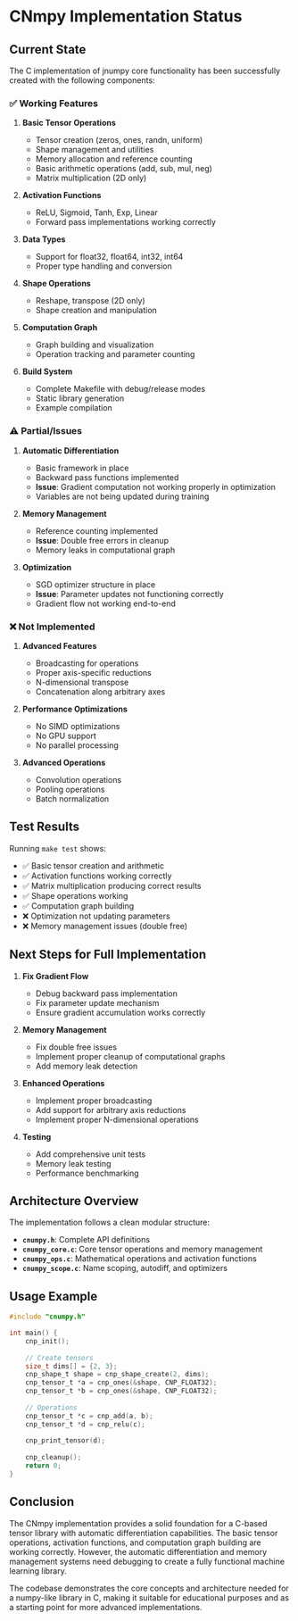 # CNmpy Implementation Status

## Current State

The C implementation of jnumpy core functionality has been successfully created with the following components:

### ✅ Working Features

1. **Basic Tensor Operations**
   - Tensor creation (zeros, ones, randn, uniform)
   - Shape management and utilities
   - Memory allocation and reference counting
   - Basic arithmetic operations (add, sub, mul, neg)
   - Matrix multiplication (2D only)

2. **Activation Functions**
   - ReLU, Sigmoid, Tanh, Exp, Linear
   - Forward pass implementations working correctly

3. **Data Types**
   - Support for float32, float64, int32, int64
   - Proper type handling and conversion

4. **Shape Operations**
   - Reshape, transpose (2D only)
   - Shape creation and manipulation

5. **Computation Graph**
   - Graph building and visualization
   - Operation tracking and parameter counting

6. **Build System**
   - Complete Makefile with debug/release modes
   - Static library generation
   - Example compilation

### ⚠️ Partial/Issues

1. **Automatic Differentiation**
   - Basic framework in place
   - Backward pass functions implemented
   - **Issue**: Gradient computation not working properly in optimization
   - Variables are not being updated during training

2. **Memory Management**
   - Reference counting implemented
   - **Issue**: Double free errors in cleanup
   - Memory leaks in computational graph

3. **Optimization**
   - SGD optimizer structure in place
   - **Issue**: Parameter updates not functioning correctly
   - Gradient flow not working end-to-end

### ❌ Not Implemented

1. **Advanced Features**
   - Broadcasting for operations
   - Proper axis-specific reductions
   - N-dimensional transpose
   - Concatenation along arbitrary axes

2. **Performance Optimizations**
   - No SIMD optimizations
   - No GPU support
   - No parallel processing

3. **Advanced Operations**
   - Convolution operations
   - Pooling operations
   - Batch normalization

## Test Results

Running `make test` shows:
- ✅ Basic tensor creation and arithmetic
- ✅ Activation functions working correctly
- ✅ Matrix multiplication producing correct results
- ✅ Shape operations working
- ✅ Computation graph building
- ❌ Optimization not updating parameters
- ❌ Memory management issues (double free)

## Next Steps for Full Implementation

1. **Fix Gradient Flow**
   - Debug backward pass implementation
   - Fix parameter update mechanism
   - Ensure gradient accumulation works correctly

2. **Memory Management**
   - Fix double free issues
   - Implement proper cleanup of computational graphs
   - Add memory leak detection

3. **Enhanced Operations**
   - Implement proper broadcasting
   - Add support for arbitrary axis reductions
   - Implement proper N-dimensional operations

4. **Testing**
   - Add comprehensive unit tests
   - Memory leak testing
   - Performance benchmarking

## Architecture Overview

The implementation follows a clean modular structure:

- **`cnumpy.h`**: Complete API definitions
- **`cnumpy_core.c`**: Core tensor operations and memory management
- **`cnumpy_ops.c`**: Mathematical operations and activation functions
- **`cnumpy_scope.c`**: Name scoping, autodiff, and optimizers

## Usage Example

```c
#include "cnumpy.h"

int main() {
    cnp_init();
    
    // Create tensors
    size_t dims[] = {2, 3};
    cnp_shape_t shape = cnp_shape_create(2, dims);
    cnp_tensor_t *a = cnp_ones(&shape, CNP_FLOAT32);
    cnp_tensor_t *b = cnp_ones(&shape, CNP_FLOAT32);
    
    // Operations
    cnp_tensor_t *c = cnp_add(a, b);
    cnp_tensor_t *d = cnp_relu(c);
    
    cnp_print_tensor(d);
    
    cnp_cleanup();
    return 0;
}
```

## Conclusion

The CNmpy implementation provides a solid foundation for a C-based tensor library with automatic differentiation capabilities. The basic tensor operations, activation functions, and computation graph building are working correctly. However, the automatic differentiation and memory management systems need debugging to create a fully functional machine learning library.

The codebase demonstrates the core concepts and architecture needed for a numpy-like library in C, making it suitable for educational purposes and as a starting point for more advanced implementations. 